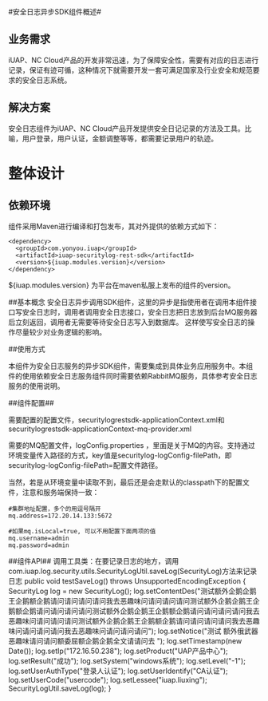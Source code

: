 #安全日志异步SDK组件概述#


## 业务需求 ##

iUAP、NC Cloud产品的开发非常迅速，为了保障安全性，需要有对应的日志进行记录，保证有迹可循，这种情况下就需要开发一套可满足国家及行业安全和规范要求的安全日志系统。

## 解决方案
安全日志组件为iUAP、NC Cloud产品开发提供安全日记记录的方法及工具。比喻，用户登录，用户认证，金额调整等等，都需要记录用户的轨迹。


# 整体设计 #

## 依赖环境 ##

组件采用Maven进行编译和打包发布，其对外提供的依赖方式如下：

	<dependency>
	  <groupId>com.yonyou.iuap</groupId>
	  <artifactId>iuap-securitylog-rest-sdk</artifactId>
	  <version>${iuap.modules.version}</version>
	</dependency>

${iuap.modules.version} 为平台在maven私服上发布的组件的version。

##基本概念
安全日志异步调用SDK组件，这里的异步是指使用者在调用本组件接口写安全日志时，调用者调用安全日志接口，安全日志把日志放到后台MQ服务器后立刻返回，调用者无需要等待安全日志写入到数据库。
这样使写安全日志的操作尽量较少对业务逻辑的影响。


##使用方式

本组件为安全日志服务的异步SDK组件，需要集成到具体业务应用服务中。本组件的使用依赖安全日志服务组件同时需要依赖RabbitMQ服务，具体参考安全日志服务的使用说明。

##组件配置##

   需要配置的配置文件，securitylogrestsdk-applicationContext.xml和securitylogrestsdk-applicationContext-mq-provider.xml

   需要的MQ配置文件，logConfig.properties ，里面是关于MQ的内容。支持通过环境变量传入路径的方式，key值是securitylog-logConfig-filePath，即securitylog-logConfig-filePath=配置文件路径。

当然，若是从环境变量中读取不到，最后还是会走默认的classpath下的配置文件，注意和服务端保持一致：

    #集群地址配置，多个的用逗号隔开
    mq.address=172.20.14.133:5672

    #如果mq.isLocal=true, 可以不用配置下面两项的值
    mq.username=admin
    mq.password=admin


##组件API##
调用工具类：在要记录日志的地方，调用com.iuap.log.security.utils.SecurityLogUtil.saveLog(SecurityLog)方法来记录日志
    public void testSaveLog() throws UnsupportedEncodingException {
		SecurityLog log = new SecurityLog();
		log.setContentDes("测试额外企鹅企鹅王企鹅额企鹅请问请问请问请问我去恶趣味问请问请问请问测试额外企鹅企鹅王企鹅额企鹅请问请问请问请问测试额外企鹅企鹅王企鹅额企鹅请问请问请问请问我去恶趣味问请问请问请问测试额外企鹅企鹅王企鹅额企鹅请问请问请问请问我去恶趣味问请问请问请问我去恶趣味问请问请问请问");
		log.setNotice("测试 额外俄武器恶趣味请问请问额委屈额企鹅企鹅全文请请问去 ");
		log.setTimestamp(new Date());
		log.setIp("172.16.50.238");
		log.setProduct("UAP产品中心");
		log.setResult("成功");
		log.setSystem("windows系统");
		log.setLevel("-1");
		log.setUserAuthType("登录人认证");
		log.setUserIdentify("CA认证");
		log.setUserCode("usercode");
		log.setLessee("iuap.liuxing");
		SecurityLogUtil.saveLog(log);
	}

